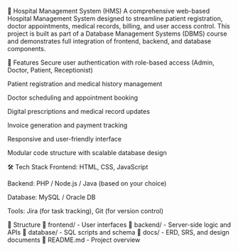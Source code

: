 🏥 Hospital Management System (HMS)
A comprehensive web-based Hospital Management System designed to streamline patient registration, doctor appointments, medical records, billing, and user access control. This project is built as part of a Database Management Systems (DBMS) course and demonstrates full integration of frontend, backend, and database components.

🔧 Features
Secure user authentication with role-based access (Admin, Doctor, Patient, Receptionist)

Patient registration and medical history management

Doctor scheduling and appointment booking

Digital prescriptions and medical record updates

Invoice generation and payment tracking

Responsive and user-friendly interface

Modular code structure with scalable database design

🛠️ Tech Stack
Frontend: HTML, CSS, JavaScript

Backend: PHP / Node.js / Java (based on your choice)

Database: MySQL / Oracle DB

Tools: Jira (for task tracking), Git (for version control)

📁 Structure
📂 frontend/       - User interfaces
📂 backend/        - Server-side logic and APIs
📂 database/       - SQL scripts and schema
📂 docs/           - ERD, SRS, and design documents
📄 README.md       - Project overview
